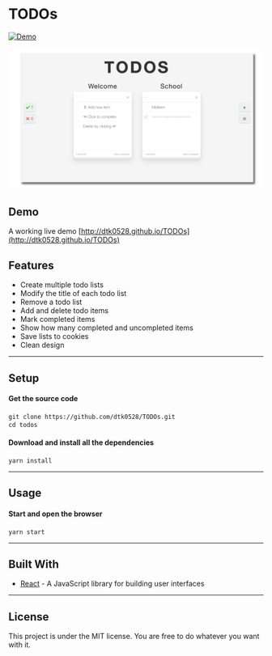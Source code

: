 TODOs
=========
[![Demo](https://camo.githubusercontent.com/d57a88a378dd7ed232931397d903da874daa7809/68747470733a2f2f696d672e736869656c64732e696f2f62616467652f64656d6f2d6f6e6c696e652d677265656e2e737667)](http://dtk0528.github.io/TODOs)  
  
![UI](public/img/ui.png)

## Demo

A working live demo [http://dtk0528.github.io/TODOs](http://dtk0528.github.io/TODOs)

## Features

* Create multiple todo lists
* Modify the title of each todo list
* Remove a todo list
* Add and delete todo items
* Mark completed items
* Show how many completed and uncompleted items
* Save lists to cookies
* Clean design

---

## Setup

#### Get the source code  

	git clone https://github.com/dtk0528/TODOs.git
	cd todos
	
#### Download and install all the dependencies

	yarn install

  
---
	
## Usage

#### Start and open the browser

	yarn start

---

## Built With

* [React](https://facebook.github.io/react/) - A JavaScript library for building user interfaces

---

## License

This project is under the MIT license. You are free to do whatever you want with it.
